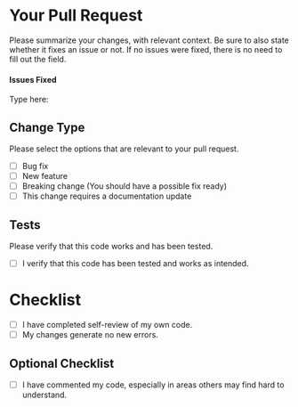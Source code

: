 # Your Pull Request

Please summarize your changes, with relevant context. Be sure to also state whether it fixes an issue or not. If no issues were fixed, there is no need to fill out the field.


#### Issues Fixed
Type here: 

## Change Type

Please select the options that are relevant to your pull request.

- [ ] Bug fix
- [ ] New feature
- [ ] Breaking change (You should have a possible fix ready)
- [ ] This change requires a documentation update

## Tests

Please verify that this code works and has been tested.

- [ ] I verify that this code has been tested and works as intended.

# Checklist

- [ ] I have completed self-review of my own code.
- [ ] My changes generate no new errors.

## Optional Checklist
- [ ] I have commented my code, especially in areas others may find hard to understand.